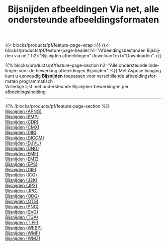 ﻿---
title: Bijsnijden afbeeldingen Via net, alle ondersteunde afbeeldingsformaten 
weight: 3920
url: /nl/net/crop 
lang: nl
langdirlevel: 2
locales: zh-hans,ja,it,ru,de,es,fr,nl,id,lt,pl,pt,vi,tr,ko,zh-hant,ar,hi,th,sv,cs,uk,he
description: Met behulp van Aspose.Imaging kunt u eenvoudig Bijsnijden afbeeldingen maken via net
---

{{< blocks/products/pf/feature-page-wrap >}}
{{< blocks/products/pf/feature-page-header h1="Afbeeldingsbestanden Bijsnijden via net" h2="Bijsnijden afbeeldingen" downloadText="Downloaden" >}}


{{% blocks/products/pf/feature-page-section  h2="Alle ondersteunde indelingen voor de bewerking afbeeldingen Bijsnijden" %}}
Met Aspose.Imaging kunt u eenvoudig **Bijsnijden** toepassen voor verschillende afbeeldingsformaten programmatisch
<br/>
Volledige lijst met ondersteunde Bijsnijden-bewerkingen per afbeeldingsindeling:
<hr/>
{{% /blocks/products/pf/feature-page-section %}}
<div class="container-fluid productfamilypage bg-gray">
    <div class="convertypes bg-gray agp-content section">
        <div class="container">
		<div class="row other-converters">
		    <div class='col-md-2 other-converter remove-lp remove-rp'><a href="/imaging/nl/net/crop/apng" >Bijsnijden (APNG)</a></div><div class='col-md-2 other-converter remove-lp remove-rp'><a href="/imaging/nl/net/crop/bmp" >Bijsnijden (BMP)</a></div><div class='col-md-2 other-converter remove-lp remove-rp'><a href="/imaging/nl/net/crop/cdr" >Bijsnijden (CDR)</a></div><div class='col-md-2 other-converter remove-lp remove-rp'><a href="/imaging/nl/net/crop/cmx" >Bijsnijden (CMX)</a></div><div class='col-md-2 other-converter remove-lp remove-rp'><a href="/imaging/nl/net/crop/dib" >Bijsnijden (DIB)</a></div><div class='col-md-2 other-converter remove-lp remove-rp'><a href="/imaging/nl/net/crop/dicom" >Bijsnijden (DICOM)</a></div><div class='col-md-2 other-converter remove-lp remove-rp'><a href="/imaging/nl/net/crop/djvu" >Bijsnijden (DJVU)</a></div><div class='col-md-2 other-converter remove-lp remove-rp'><a href="/imaging/nl/net/crop/dng" >Bijsnijden (DNG)</a></div><div class='col-md-2 other-converter remove-lp remove-rp'><a href="/imaging/nl/net/crop/emf" >Bijsnijden (EMF)</a></div><div class='col-md-2 other-converter remove-lp remove-rp'><a href="/imaging/nl/net/crop/emz" >Bijsnijden (EMZ)</a></div><div class='col-md-2 other-converter remove-lp remove-rp'><a href="/imaging/nl/net/crop/eps" >Bijsnijden (EPS)</a></div><div class='col-md-2 other-converter remove-lp remove-rp'><a href="/imaging/nl/net/crop/gif" >Bijsnijden (GIF)</a></div><div class='col-md-2 other-converter remove-lp remove-rp'><a href="/imaging/nl/net/crop/ico" >Bijsnijden (ICO)</a></div><div class='col-md-2 other-converter remove-lp remove-rp'><a href="/imaging/nl/net/crop/j2k" >Bijsnijden (J2K)</a></div><div class='col-md-2 other-converter remove-lp remove-rp'><a href="/imaging/nl/net/crop/jp2" >Bijsnijden (JP2)</a></div><div class='col-md-2 other-converter remove-lp remove-rp'><a href="/imaging/nl/net/crop/jpg" >Bijsnijden (JPG)</a></div><div class='col-md-2 other-converter remove-lp remove-rp'><a href="/imaging/nl/net/crop/odg" >Bijsnijden (ODG)</a></div><div class='col-md-2 other-converter remove-lp remove-rp'><a href="/imaging/nl/net/crop/otg" >Bijsnijden (OTG)</a></div><div class='col-md-2 other-converter remove-lp remove-rp'><a href="/imaging/nl/net/crop/png" >Bijsnijden (PNG)</a></div><div class='col-md-2 other-converter remove-lp remove-rp'><a href="/imaging/nl/net/crop/svg" >Bijsnijden (SVG)</a></div><div class='col-md-2 other-converter remove-lp remove-rp'><a href="/imaging/nl/net/crop/tga" >Bijsnijden (TGA)</a></div><div class='col-md-2 other-converter remove-lp remove-rp'><a href="/imaging/nl/net/crop/tiff" >Bijsnijden (TIFF)</a></div><div class='col-md-2 other-converter remove-lp remove-rp'><a href="/imaging/nl/net/crop/webp" >Bijsnijden (WEBP)</a></div><div class='col-md-2 other-converter remove-lp remove-rp'><a href="/imaging/nl/net/crop/wmf" >Bijsnijden (WMF)</a></div><div class='col-md-2 other-converter remove-lp remove-rp'><a href="/imaging/nl/net/crop/wmz" >Bijsnijden (WMZ)</a></div>
                </div>
        </div>
    </div>
</div>
<br/>
